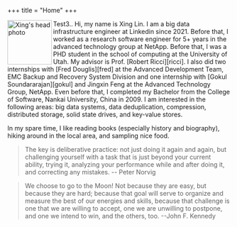 +++
title = "Home"
+++

<img class="headimg" src="https://xinglin.github.io/img/head.jpg" width="100" alt="Xing's head photo" align="left"/>

<p>
Test3..
Hi, my name is Xing Lin. I am a big data infrastructure engineer at Linkedin since 2021.
Before that, I worked as a research software engineer 
for 5+ years in the advanced technology group at NetApp.
Before that, I was a PHD student in the school of computing at the University of Utah. 
My advisor is Prof. [Robert Ricci][ricci]. 
I also did two internships with [Fred Douglis][fred] at the Advanced Development Team, EMC Backup and Recovery System Division and one internship with 
[Gokul Soundararajan][gokul] and Jingxin Feng at the Advanced Technology Group, NetApp.
Even before that, I completed my Bachelor from the College of Software, Nankai University, China in 2009.
I am interested in the following areas: big data systems, data deduplication, compression, distributed storage, solid state drives, and key-value stores.
</p>

In my spare time, I like reading books (especially history and biography), hiking around in the local area, and sampling nice food. 

> The key is deliberative practice: not just doing it again and again, but challenging yourself with a task that is just beyond your current ability, trying it, analyzing your performance while and after doing it, and correcting any mistakes.     -- Peter Norvig


> We choose to go to the Moon! Not because they are easy, but because they are hard; because that goal will serve to organize and measure the best of our energies and skills, because that challenge is one that we are willing to accept, one we are unwilling to postpone, and one we intend to win, and the others, too.   --John F. Kennedy

[ricci]: https://ricci.io/
[fred]: http://www.douglis.org/fred/ 
[gokul]: http://www.gokulsoundar.com/